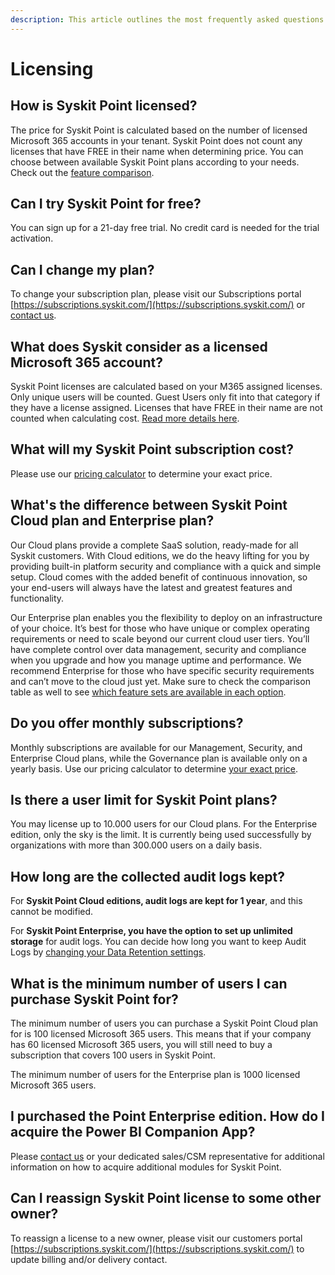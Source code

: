 ```yaml
---
description: This article outlines the most frequently asked questions about Syskit Point licensing.
---
```


# Licensing

## How is Syskit Point licensed?

The price for Syskit Point is calculated based on the number of licensed Microsoft 365 accounts in your tenant. Syskit Point does not count any licenses that have FREE in their name when determining price. You can choose between available Syskit Point plans according to your needs. Check out the [feature comparison](https://www.syskit.com/products/point/pricing/).

## Can I try Syskit Point for free?

You can sign up for a 21-day free trial. No credit card is needed for the trial activation.

## Can I change my plan?

To change your subscription plan, please visit our Subscriptions portal [https://subscriptions.syskit.com/](https://subscriptions.syskit.com/) or [contact us](https://www.syskit.com/company/contact-us).

## What does Syskit consider as a licensed Microsoft 365 account?

Syskit Point licenses are calculated based on your M365 assigned licenses. Only unique users will be counted. Guest Users only fit into that category if they have a license assigned. Licenses that have FREE in their name are not counted when calculating cost. [Read more details here](../licensing-activation/licensed-users-count.md).

## What will my Syskit Point subscription cost?

Please use our [pricing calculator](https://www.syskit.com/products/point/pricing/) to determine your exact price. 

## What's the difference between Syskit Point Cloud plan and Enterprise plan?

Our Cloud plans provide a complete SaaS solution, ready-made for all Syskit customers. With Cloud editions, we do the heavy lifting for you by providing built-in platform security and compliance with a quick and simple setup. Cloud comes with the added benefit of continuous innovation, so your end-users will always have the latest and greatest features and functionality.

Our Enterprise plan enables you the flexibility to deploy on an infrastructure of your choice. It’s best for those who have unique or complex operating requirements or need to scale beyond our current cloud user tiers. You’ll have complete control over data management, security and compliance when you upgrade and how you manage uptime and performance. We recommend Enterprise for those who have specific security requirements and can’t move to the cloud just yet. Make sure to check the comparison table as well to see [which feature sets are available in each option](https://www.syskit.com/products/point/pricing/).

## Do you offer monthly subscriptions?

Monthly subscriptions are available for our Management, Security, and Enterprise Cloud plans, while the Governance plan is available only on a yearly basis. Use our pricing calculator to determine [your exact price](https://www.syskit.com/products/point/pricing/).

## Is there a user limit for Syskit Point plans?

You may license up to 10.000 users for our Cloud plans. For the Enterprise edition, only the sky is the limit. It is currently being used successfully by organizations with more than 300.000 users on a daily basis.

## How long are the collected audit logs kept?

For **Syskit Point Cloud editions, audit logs are kept for 1 year**, and this cannot be modified.

For **Syskit Point Enterprise, you have the option to set up unlimited storage** for audit logs. You can decide how long you want to keep Audit Logs by [changing your Data Retention settings](../configuration/customize-audit-logs-collection.md#point-enterprise).


## What is the minimum number of users I can purchase Syskit Point for?

The minimum number of users you can purchase a Syskit Point Cloud plan for is 100 licensed Microsoft 365 users. This means that if your company has 60 licensed Microsoft 365 users, you will still need to buy a subscription that covers 100 users in Syskit Point.

The minimum number of users for the Enterprise plan is 1000 licensed Microsoft 365 users.

## I purchased the Point Enterprise edition. How do I acquire the Power BI Companion App?

Please [contact us](https://www.syskit.com/company/contact-us) or your dedicated sales/CSM representative for additional information on how to acquire additional modules for Syskit Point.

## Can I reassign Syskit Point license to some other owner?

To reassign a license to a new owner, please visit our customers portal [https://subscriptions.syskit.com/](https://subscriptions.syskit.com/) to update billing and/or delivery contact.
